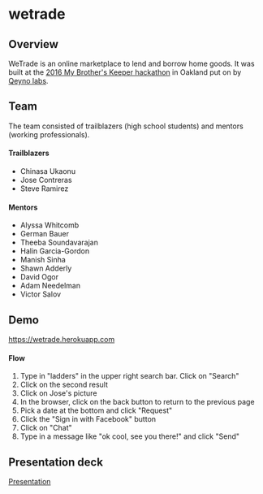# wetrade

## Overview

WeTrade is an online marketplace to lend and borrow home goods. It was built at the [2016 My Brother's Keeper hackathon](https://www.eventbrite.com/e/my-brothers-keeper-hackathon-mbkhack-oakland-2016-tickets-19228327445) in Oakland put on by [Qeyno labs](http://www.qeyno.com/). 

## Team

The team consisted of trailblazers (high school students) and mentors (working professionals). 

#### Trailblazers

* Chinasa Ukaonu
* Jose Contreras
* Steve Ramirez

#### Mentors

* Alyssa Whitcomb
* German Bauer
* Theeba Soundavarajan
* Halin Garcia-Gordon
* Manish Sinha
* Shawn Adderly
* David Ogor
* Adam Needelman
* Victor Salov

## Demo

https://wetrade.herokuapp.com

#### Flow
1. Type in "ladders" in the upper right search bar. Click on "Search"
2. Click on the second result
3. Click on Jose's picture
4. In the browser, click on the back button to return to the previous page
5. Pick a date at the bottom and click "Request"
6. Click the "Sign in with Facebook" button
7. Click on "Chat"
8. Type in a message like "ok cool, see you there!" and click "Send"

## Presentation deck

[Presentation](https://github.com/dopeboy/wetrade/blob/master/WeTrade_Pitch.pdf)

